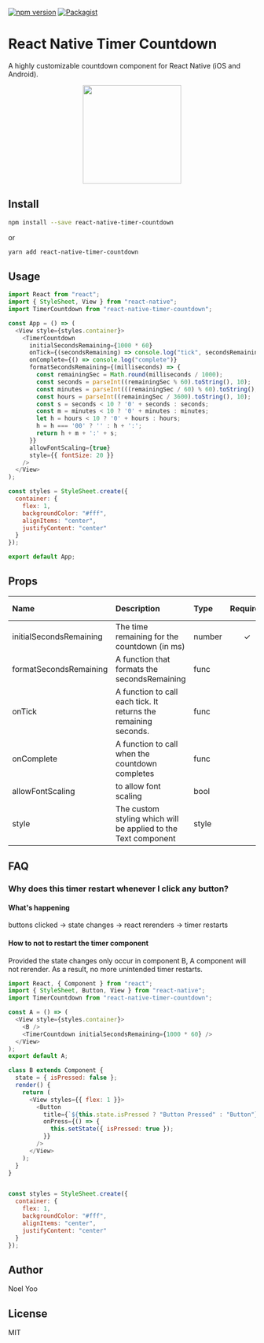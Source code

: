 [![npm version](https://badge.fury.io/js/react-native-timer-countdown.svg)](https://badge.fury.io/js/react-native-timer-countdown)
[![Packagist](https://img.shields.io/packagist/l/doctrine/orm.svg)](https://www.npmjs.com/package/react-native-timer-countdown)

# React Native Timer Countdown

A highly customizable countdown component for React Native (iOS and Android).

<p align="center">
  <img src="https://github.com/noelyoo/react-native-timer-countdown/blob/master/demo.gif" align="center" width="200px"  />
</p>

## Install

```sh
npm install --save react-native-timer-countdown
```

or

```sh
yarn add react-native-timer-countdown
```

## Usage

```javascript
import React from "react";
import { StyleSheet, View } from "react-native";
import TimerCountdown from "react-native-timer-countdown";

const App = () => (
  <View style={styles.container}>
    <TimerCountdown
      initialSecondsRemaining={1000 * 60}
      onTick={(secondsRemaining) => console.log("tick", secondsRemaining)}
      onComplete={() => console.log("complete")}
      formatSecondsRemaining={(milliseconds) => {
        const remainingSec = Math.round(milliseconds / 1000);
        const seconds = parseInt((remainingSec % 60).toString(), 10);
        const minutes = parseInt(((remainingSec / 60) % 60).toString(), 10);
        const hours = parseInt((remainingSec / 3600).toString(), 10);
        const s = seconds < 10 ? '0' + seconds : seconds;
        const m = minutes < 10 ? '0' + minutes : minutes;
        let h = hours < 10 ? '0' + hours : hours;
        h = h === '00' ? '' : h + ':';
        return h + m + ':' + s;
      }}
      allowFontScaling={true}
      style={{ fontSize: 20 }}
    />
  </View>
);

const styles = StyleSheet.create({
  container: {
    flex: 1,
    backgroundColor: "#fff",
    alignItems: "center",
    justifyContent: "center"
  }
});

export default App;
```

## Props

| Name | Description | Type | Required | Default Value |
| :--- | :----- | :--- | :---: | :---: |
| initialSecondsRemaining | The time remaining for the countdown (in ms) | number | ✓ |  |
| formatSecondsRemaining | A function that formats the secondsRemaining | func | | |
| onTick | A function to call each tick. It returns the remaining seconds. | func | | |
| onComplete | A function to call when the countdown completes | func |  | |
| allowFontScaling | to allow font scaling | bool |  | false |
| style | The custom styling which will be applied to the Text component | style |  |  |

## FAQ

### Why does this timer restart whenever I click any button?

#### What's happening

buttons clicked -> state changes -> react rerenders -> timer restarts

#### How to not to restart the timer component

Provided the state changes only occur in component B, A component will not rerender. As a result, no more unintended timer restarts.

```javascript
import React, { Component } from "react";
import { StyleSheet, Button, View } from "react-native";
import TimerCountdown from "react-native-timer-countdown";

const A = () => (
  <View style={styles.container}>
    <B />
    <TimerCountdown initialSecondsRemaining={1000 * 60} />
  </View>
);
export default A;

class B extends Component {
  state = { isPressed: false };
  render() {
    return (
      <View styles={{ flex: 1 }}>
        <Button
          title={`${this.state.isPressed ? "Button Pressed" : "Button"}`}
          onPress={() => {
            this.setState({ isPressed: true });
          }}
        />
      </View>
    );
  }
}


const styles = StyleSheet.create({
  container: {
    flex: 1,
    backgroundColor: "#fff",
    alignItems: "center",
    justifyContent: "center"
  }
});
```

## Author

Noel Yoo

## License

MIT
